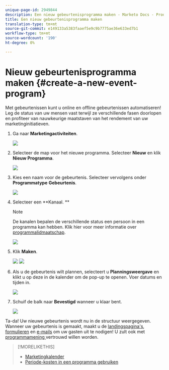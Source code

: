 ```yaml
---
unique-page-id: 2949844
description: Een nieuw gebeurtenisprogramma maken - Marketo Docs - Productdocumentatie
title: Een nieuw gebeurtenisprogramma maken
translation-type: tm+mt
source-git-commit: e149133a5383faaef5e9c9b7775ae36e633ed7b1
workflow-type: tm+mt
source-wordcount: '190'
ht-degree: 0%

---
```



# Nieuw gebeurtenisprogramma maken {#create-a-new-event-program}

Met gebeurtenissen kunt u online en offline gebeurtenissen automatiseren! Leg de status van uw mensen vast terwijl ze verschillende fasen doorlopen en profiteer van nauwkeurige maatstaven van het rendement van uw marketinginitiatieven.

1. Ga naar **Marketingactiviteiten**.

   ![](assets/ma.png)

1. Selecteer de map voor het nieuwe programma. Selecteer **Nieuw** en klik **Nieuw Programma**.

   ![](assets/image2015-2-26-14-3a24-3a30.png)

1. Kies een naam voor de gebeurtenis. Selecteer vervolgens onder **Programmatype** **Gebeurtenis**.

   ![](assets/image2015-2-26-14-3a26-3a6.png)

1. Selecteer een **Kanaal. **

   >[!NOTE]
   >
   >De kanalen bepalen de verschillende status een persoon in een programma kan hebben. Klik hier voor meer informatie over [programmalidmaatschap](../../../../product-docs/core-marketo-concepts/programs/creating-programs/understanding-program-membership.md).

   ![](assets/image2015-2-26-14-3a29-3a3.png)

1. Klik **Maken**.

   ![](assets/image2015-2-26-14-3a33-3a17.png) ![](assets/image2015-2-26-14-3a34-3a33.png)

1. Als u de gebeurtenis wilt plannen, selecteert u **Planningsweergave** en klikt u op deze in de kalender om de pop-up te openen. Voer datums en tijden in.

   ![](assets/image2016-3-25-14-3a17-3a33.png)

1. Schuif de balk naar **Bevestigd** wanneer u klaar bent.

   ![](assets/image2016-3-25-14-3a18-3a13.png)

Ta-da! Uw nieuwe gebeurtenis wordt nu in de structuur weergegeven. Wanneer uw gebeurtenis is gemaakt, maakt u de [landingspagina&#39;s](../../../../product-docs/demand-generation/landing-pages/free-form-landing-pages/create-a-free-form-landing-page.md), [formulieren](../../../../product-docs/demand-generation/forms/creating-a-form/create-a-form.md) en [e-mails](../../../../product-docs/email-marketing/email-programs/creating-an-email-program/create-an-email-program.md) om uw gasten uit te nodigen! U zult ook met [programmamening ](http://docs.marketo.com/display/docs/program+schedule+view) vertrouwd willen worden.

>[!MORELIKETHIS]
>
>* [Marketingkalender](http://docs.marketo.com/display/docs/marketing+calendar)
>* [Periode-kosten in een programma gebruiken](../../../../product-docs/core-marketo-concepts/programs/working-with-programs/using-period-costs-in-a-program.md)

>



